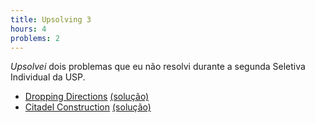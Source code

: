 ```yaml
---
title: Upsolving 3
hours: 4
problems: 2
---
```


*Upsolvei* dois problemas que eu não resolvi durante a segunda Seletiva Individual da USP.

- [Dropping Directions](https://open.kattis.com/problems/droppingdirections) [(solução)](https://github.com/gabrielrussoc/competitive-programming/blob/master/kattis/droppingdirections.cpp)
- [Citadel Construction](https://open.kattis.com/problems/citadelconstruction) [(solução)](https://github.com/gabrielrussoc/competitive-programming/blob/master/kattis/citadelconstruction.cpp)
